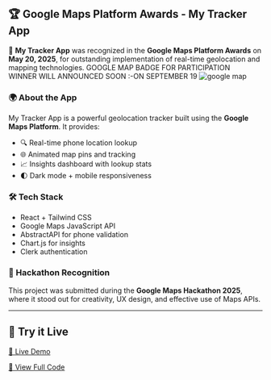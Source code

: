 ## 🏆 Google Maps Platform Awards - My Tracker App

🚀 **My Tracker App** was recognized in the **Google Maps Platform Awards** on **May 20, 2025**, for outstanding implementation of real-time geolocation and mapping technologies.
GOOGLE MAP BADGE FOR PARTICIPATION
<br>
WINNER WILL ANNOUNCED SOON :-ON SEPTEMBER 19
![google map](https://github.com/user-attachments/assets/928a73ac-e8ed-4d98-b5de-b49e7c1e20f3)

### 🌍 About the App
My Tracker App is a powerful geolocation tracker built using the **Google Maps Platform**. It provides:

- 🔍 Real-time phone location lookup
- 🌐 Animated map pins and tracking
- 📈 Insights dashboard with lookup stats
- 🌓 Dark mode + mobile responsiveness

### 🛠️ Tech Stack
- React + Tailwind CSS
- Google Maps JavaScript API
- AbstractAPI for phone validation
- Chart.js for insights
- Clerk authentication

### 📅 Hackathon Recognition
This project was submitted during the **Google Maps Hackathon 2025**, where it stood out for creativity, UX design, and effective use of Maps APIs.

---

## 🧭 Try it Live
[🔗 Live Demo]([https://your-app-link.com](https://genuine-kitten-779deb.netlify.app/))

[📁 View Full Code](https://github.com/Nsanjayboruds/MY-REACT-PROJECT/tree/main/tracker)

